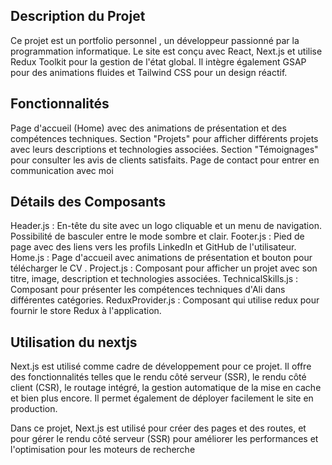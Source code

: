 
## Description du Projet
Ce projet est un portfolio personnel , un développeur passionné par la programmation informatique. Le site est conçu avec React, Next.js et utilise Redux Toolkit pour la gestion de l'état global. Il intègre également GSAP pour des animations fluides et Tailwind CSS pour un design réactif.

## Fonctionnalités
Page d'accueil (Home) avec des animations de présentation et des compétences techniques.
Section "Projets" pour afficher différents projets avec leurs descriptions et technologies associées.
Section "Témoignages" pour consulter les avis de clients satisfaits.
Page de contact pour entrer en communication avec moi

## Détails des Composants
Header.js : En-tête du site avec un logo cliquable et un menu de navigation. Possibilité de basculer entre le mode sombre et clair.
Footer.js : Pied de page avec des liens vers les profils LinkedIn et GitHub de l'utilisateur.
Home.js : Page d'accueil avec animations de présentation et bouton pour télécharger le CV .
Project.js : Composant pour afficher un projet avec son titre, image, description et technologies associées.
TechnicalSkills.js : Composant pour présenter les compétences techniques d'Ali dans différentes catégories.
ReduxProvider.js : Composant qui utilise redux pour fournir le store Redux à l'application.

## Utilisation du nextjs
Next.js est utilisé comme cadre de développement pour ce projet. Il offre des fonctionnalités telles que le rendu côté serveur (SSR), le rendu côté client (CSR), le routage intégré, la gestion automatique de la mise en cache et bien plus encore. Il permet également de déployer facilement le site en production.

Dans ce projet, Next.js est utilisé pour créer des pages et des routes, et pour gérer le rendu côté serveur (SSR) pour améliorer les performances et l'optimisation pour les moteurs de recherche